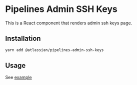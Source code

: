 # Pipelines Admin SSH Keys

This is a React component that renders admin ssh keys page.

## Installation

```sh
yarn add @atlassian/pipelines-admin-ssh-keys
```

## Usage

See [example](./src/examples.tsx)
